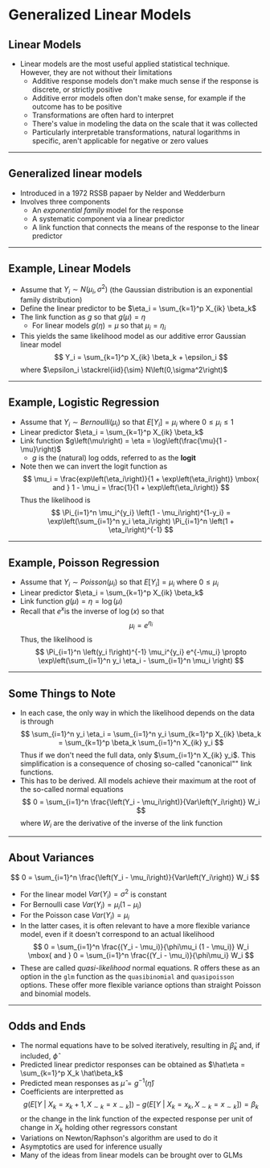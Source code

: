 # Generalized Linear Models



## Linear Models

- Linear models are the most useful applied statistical technique. However, they are not without their limitations
    - Additive response models don't make much sense if the response is discrete, or strictly positive
    - Additive error models often don't make sense, for example if the outcome has to be positive
    - Transformations are often hard to interpret
    - There's value in modeling the data on the scale that it was collected
    - Particularly interpretable transformations, natural logarithms in specific, aren't applicable for negative or zero values

---

## Generalized linear models

- Introduced in a 1972 RSSB papaer by Nelder and Wedderburn
- Involves three components
    - An _exponential family_ model for the response
    - A systematic component via a linear predictor
    - A link function that connects the means of the response to the linear predictor

---

## Example, Linear Models

- Assume that $Y_i \sim N\left(\mu_i,\sigma^2\right)$ (the Gaussian distribution is an exponential family distribution)
- Define the linear predictor to be $\eta_i = \sum_{k=1}^p X_{ik} \beta_k$
- The link function as $g$ so that $g\left(\mu\right) = \eta$
    - For linear models $g\left(\eta\right) = \mu$ so that $\mu_i = \eta_i$
- This yields the same likelihood model as our additive error Gaussian linear model
$$
Y_i = \sum_{k=1}^p X_{ik} \beta_k + \epsilon_i
$$
where $\epsilon_i \stackrel{iid}{\sim} N\left(0,\sigma^2\right)$

---

## Example, Logistic Regression

- Assume that $Y_i \sim Bernoulli\left(\mu_i\right)$ so that $E\left[Y_i\right] = \mu_i$ where $0 \le \mu_i \le 1$
- Linear predictor $\eta_i = \sum_{k=1}^p X_{ik} \beta_k$
- Link function $g\left(\mu\right) = \eta = \log\left(\frac{\mu}{1 - \mu}\right)$
    - $g$ is the (natural) log odds, referred to as the **logit**
- Note then we can invert the logit function as
$$
\mu_i = \frac{exp\left(\eta_i\right)}{1 + \exp\left(\eta_i\right)} \mbox{ and } 1 - \mu_i = \frac{1}{1 + \exp\left(\eta_i\right)}
$$
Thus the likelihood is
$$
\Pi_{i=1}^n \mu_i^{y_i} \left(1 - \mu_i\right)^{1-y_i} = \exp\left(\sum_{i=1}^n y_i \eta_i\right) \Pi_{i=1}^n \left(1 + \eta_i\right)^{-1}
$$

---

## Example, Poisson Regression

- Assume that $Y_i \sim Poisson\left(\mu_i\right)$ so that $E\left[Y_i\right] = \mu_i$ where $0 \le \mu_i$
- Linear predictor $\eta_i = \sum_{k=1}^p X_{ik} \beta_k$
- Link function $g\left(\mu\right) = \eta = \log\left(\mu\right)$
- Recall that $e^x$is the inverse of $\log\left(x\right)$ so that
$$
\mu_i = e^{\eta_i}
$$
Thus, the likelihood is
$$
\Pi_{i=1}^n \left(y_i !\right)^{-1} \mu_i^{y_i} e^{-\mu_i} \propto \exp\left(\sum_{i=1}^n y_i \eta_i - \sum_{i=1}^n \mu_i \right)
$$

---

## Some Things to Note

- In each case, the only way in which the likelihood depends on the data is through
$$
\sum_{i=1}^n y_i \eta_i = \sum_{i=1}^n y_i \sum_{k=1}^p X_{ik} \beta_k = \sum_{k=1}^p \beta_k \sum_{i=1}^n X_{ik} y_i
$$
Thus if we don't need the full data, only $\sum_{i=1}^n X_{ik} y_i$. This simplification is a consequence of chosing so-called "canonical"" link functions.
- This has to be derived. All models achieve their maximum at the root of the so-called normal equations
$$
0 = \sum_{i=1}^n \frac{\left(Y_i - \mu_i\right)}{Var\left(Y_i\right)} W_i
$$
where $W_i$ are the derivative of the inverse of the link function

---

## About Variances

$$
0 = \sum_{i=1}^n \frac{\left(Y_i - \mu_i\right)}{Var\left(Y_i\right)} W_i
$$

- For the linear model $Var\left(Y_i\right) = \sigma^2$ is constant
- For Bernoulli case $Var\left(Y_i\right) = \mu_i(1 - \mu_i)$
- For the Poisson case $Var(Y_i) = \mu_i$
- In the latter cases, it is often relevant to have a more flexible variance model, even if it doesn't correspond to an actual likelihood
$$
0 = \sum_{i=1}^n \frac{(Y_i - \mu_i)}{\phi\mu_i (1 - \mu_i)} W_i \mbox{ and } 0 = \sum_{i=1}^n \frac{(Y_i - \mu_i)}{\phi\mu_i} W_i
$$
- These are called _quasi-likelihood_ normal equations. R offers these as an option in the `glm` function as the `quasibinomial` and `quasipoisson` options. These offer more flexible variance options than straight Poisson and binomial models.

---

## Odds and Ends

- The normal equations have to be solved iteratively, resulting in $\hat\beta_k$ and, if included, $\hat\phi$
- Predicted linear predictor responses can be obtained as $\hat\eta = \sum_{k=1}^p X_k \hat\beta_k$
- Predicted mean responses as $\hat\mu = g^{-1}(\hat\eta)$
- Coefficients are interpretted as
$$
g(E[Y ~|~ X_k = x_k + 1, X_{\sim k} = x_{\sim k}]) - g(E[Y ~|~ X_k = x_k, X_{\sim k} = x_{\sim k}]) = \beta_k
$$
or the change in the link function of the expected response per unit of change in $X_k$ holding other regressors constant
- Variations on Newton/Raphson's algorithm are used to do it
- Asymptotics are used for inference usually
- Many of the ideas from linear models can be brought over to GLMs
